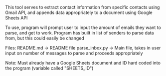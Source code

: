 This tool serves to extract contact information from specific contacts using Gmail API, and appends data appropriately to a document using Google Sheets API

To use, program will prompt user to input the amount of emails they want to parse, and get to work. Program has built in list of senders to parse data from, but this could easily be changed

Files:
    README.md       ->  README file
    parse_inbox.py  ->  Main file, takes in user input on number of messages to parse and proceeds appropriately

Note: Must already have a Google Sheets document and ID hard coded into the program (variable called "SHEETS_ID")